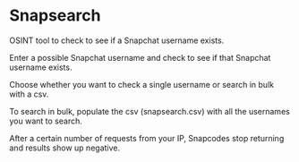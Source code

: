 # Snapsearch
OSINT tool to check to see if a Snapchat username exists.

Enter a possible Snapchat username and check to see if that Snapchat username exists.

Choose whether you want to check a single username or search in bulk with a csv.

To search in bulk, populate the csv (snapsearch.csv) with all the usernames you want to search.

After a certain number of requests from your IP, Snapcodes stop returning and results show up negative. 
